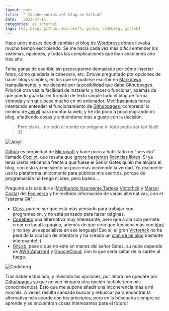 ```yaml
---
layout: post
title:  " Incoherencias del blog en Github" 
date:   2021-07-15
categories: es internet
tags: [es, blog, github, microsoft, gitea, codeberg, gitlab]
---
```


Hace unos meses decidí cambiar el blog de [Wordpress](https://izaroblog.com/2021/03/23/helbide-aldaketa-cambio-de-direccion/) dónde llevaba mucho tiempo escribiendo. Se me hacía cada vez más difícil entender los sistemas, opciones, y todas las complicaciones que iban añadiendo año tras año. 

Tenía ganas de escribir, sin preocuparme demasiado por cómo insertar fotos, cómo quedaría la cabecera, etc. Estuve preguntado por opciones de hacer blogs simples, en los que se pudiese escribir en [Markdown](https://es.wikipedia.org/wiki/Markdown) tranquilamente, y me decanté por la posibilidad que daba [Githubpages](https://pages.github.com/). Prioricé otra vez la facilidad de instalarlo y hacerlo funcionar, además de que puedo guardar en formato de texto simple todo el blog de forma cómoda y sin que pese mucho en mi ordenador. 
Metí bastantes horas intentando entender el funcionamiento de [Githubpages](https://pages.github.com/), comprendí lo mínimo de [Jekyll](https://jekyllrb.com/) para montar la web, y he ido poco a poco migrando mi blog, añadiendo cosas y sintiéndome más a gusto con la decisión.

> Pero claro... no todo el monte es orégano ni todo podia ser tan fácil! :D  

![Jekyll](https://jekyllrb.com/img/octojekyll.png)


[Github](https://es.wikipedia.org/wiki/GitHub) es propiedad de [Microsoft](https://es.wikipedia.org/wiki/Microsoft) y hace poco a habilitado un "servicio" llamado [Copilot](https://copilot.github.com/), que resulta que [ignora bastentes licencias libres](https://sergiotarxz.me/2021/07/04/thoughts-about-github-copilot-license-laundry/). 
Si ya tenía cierta reticencia frente a que fuese el Señor Gates quién me alojara el blog, con esto ya me siento un poco más incómodo la verdad. Yo realmente uso la plataforma únicamente para publicar mis escritos, porque de programación no tengo ni idea, pero bueno... 

Pregunté a la sabiduría ([Moribundo Insurgente](https://pleroma.libretux.com/@demoakracia),[Tarteka](https://pleroma.libretux.com/@tarteka),[Victorhck](https://mastodon.social/@victorhck) y [Marcel Costa](https://barcelona.social/users/marcelcosta)) del [Fediverso](https://es.wikipedia.org/wiki/Fediverso) y he recibido información de varias alternativas, con el "sistema Git":
- [Gitea](https://gitea.com/), parece ser que está más pensado para trabajar con programación, y no está pensado para hacer páginas.
- [Codeberg](https://victorhckinthefreeworld.com/2020/07/06/codeberg-alternativa-github-gitlab/) una alternativa muy interesante, pero que a día sólo permite crear en local la página, además de que creo que funciona más con [html](https://es.wikipedia.org/wiki/HTML) y no soy un especialista en ese lenguaje! Eso si, el gran [Victorhck](https://mastodon.social/@victorhck) no ha perdido la ocasión de intentarlo y ha creado un [clon de mi blog](https://victorhck.codeberg.page/) bastante interesante! ;)
- [GitLab](https://about.gitlab.com/), pese a que no esté en manos del señor Gates, su nube depende de [AWS(Amazon)](https://es.wikipedia.org/wiki/Amazon_Web_Services) y [GoogleCloud](https://es.wikipedia.org/wiki/Google_Cloud), con lo que sería saltar de la sartén al fuego.

![Codeberg](https://codeberg.org/img/logo.svg)

Tras haber estudiado, y revisado las opciones, por ahora me quedaré por [Githubpages](https://pages.github.com/) ya que no veo ninguna otra opción factible (con mis conocimientos). Esto que me supone añadir una incoherencia más a mi mochila. 
A veces resulta cansado buscar y rebuscar para encontrar la alternativa más acorde con tus principios, pero en la búsqueda siempre se aprende y se encuentran cosas interesantes para el futuro! 
